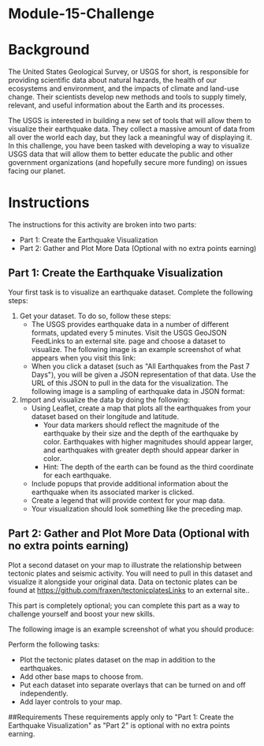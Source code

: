 # Module-15-Challenge

# Background
The United States Geological Survey, or USGS for short, is responsible for providing scientific data about natural hazards, the health of our ecosystems and environment, and the impacts of climate and land-use change. Their scientists develop new methods and tools to supply timely, relevant, and useful information about the Earth and its processes.

The USGS is interested in building a new set of tools that will allow them to visualize their earthquake data. They collect a massive amount of data from all over the world each day, but they lack a meaningful way of displaying it. In this challenge, you have been tasked with developing a way to visualize USGS data that will allow them to better educate the public and other government organizations (and hopefully secure more funding) on issues facing our planet.

# Instructions
The instructions for this activity are broken into two parts:
  * Part 1: Create the Earthquake Visualization
  * Part 2: Gather and Plot More Data (Optional with no extra points earning)

## Part 1: Create the Earthquake Visualization
Your first task is to visualize an earthquake dataset. Complete the following steps:
1. Get your dataset. To do so, follow these steps:
   *  The USGS provides earthquake data in a number of different formats, updated every 5 minutes. Visit the USGS GeoJSON FeedLinks to an external site. page and choose a dataset to visualize. The following image is an example screenshot of what appears when you visit this link:
   *  When you click a dataset (such as "All Earthquakes from the Past 7 Days"), you will be given a JSON representation of that data. Use the URL of this JSON to pull in the data for the visualization. The following image is a sampling of earthquake data in JSON format:
2. Import and visualize the data by doing the following:
    *  Using Leaflet, create a map that plots all the earthquakes from your dataset based on their longitude and latitude.
        *  Your data markers should reflect the magnitude of the earthquake by their size and the depth of the earthquake by color. Earthquakes with higher magnitudes should appear larger, and earthquakes with greater depth should appear darker in color.
        *  Hint: The depth of the earth can be found as the third coordinate for each earthquake.
    *  Include popups that provide additional information about the earthquake when its associated marker is clicked.
    *  Create a legend that will provide context for your map data.
    *  Your visualization should look something like the preceding map.
  
## Part 2: Gather and Plot More Data (Optional with no extra points earning)
Plot a second dataset on your map to illustrate the relationship between tectonic plates and seismic activity. You will need to pull in this dataset and visualize it alongside your original data. Data on tectonic plates can be found at https://github.com/fraxen/tectonicplatesLinks to an external site..

This part is completely optional; you can complete this part as a way to challenge yourself and boost your new skills.

The following image is an example screenshot of what you should produce:

Perform the following tasks:
  *  Plot the tectonic plates dataset on the map in addition to the earthquakes.
  *  Add other base maps to choose from.
  *  Put each dataset into separate overlays that can be turned on and off independently.
  *  Add layer controls to your map.

##Requirements
These requirements apply only to "Part 1: Create the Earthquake Visualization" as "Part 2" is optional with no extra points earning.
